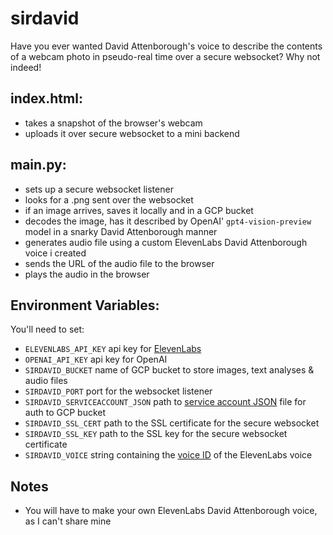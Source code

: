 # sirdavid
Have you ever wanted David Attenborough's voice to describe the contents of a webcam photo in pseudo-real time over a secure websocket? Why not indeed! 

## index.html:
* takes a snapshot of the browser's webcam
* uploads it over secure websocket to a mini backend 

## main.py:
* sets up a secure websocket listener
* looks for a .png sent over the websocket
* if an image arrives, saves it locally and in a GCP bucket
* decodes the image, has it described by OpenAI' <code>gpt4-vision-preview</code> model in a snarky David Attenborough manner
* generates audio file using a custom ElevenLabs David Attenborough voice i created 
* sends the URL of the audio file to the browser
* plays the audio in the browser

## Environment Variables:
You'll need to set:
* `ELEVENLABS_API_KEY` api key for [ElevenLabs](https://elevenlabs.io)
* `OPENAI_API_KEY` api key for OpenAI
* `SIRDAVID_BUCKET` name of GCP bucket to store images, text analyses & audio files
* `SIRDAVID_PORT` port for the websocket listener
* `SIRDAVID_SERVICEACCOUNT_JSON` path to [service account JSON](https://cloud.google.com/iam/docs/keys-create-delete) file for auth to GCP bucket
* `SIRDAVID_SSL_CERT` path to the SSL certificate for the secure websocket
* `SIRDAVID_SSL_KEY` path to the SSL key for the secure websocket certificate
* `SIRDAVID_VOICE` string containing the [voice ID](https://elevenlabs.io/docs/api-reference/get-voice) of the ElevenLabs voice

## Notes
* You will have to make your own ElevenLabs David Attenborough voice, as I can't share mine



